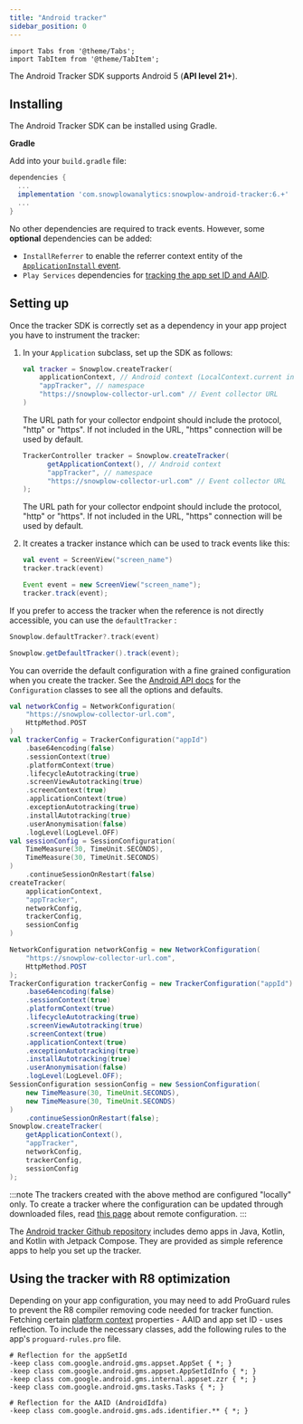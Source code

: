 ```yaml
---
title: "Android tracker"
sidebar_position: 0
---
```


```mdx-code-block
import Tabs from '@theme/Tabs';
import TabItem from '@theme/TabItem';
```

The Android Tracker SDK supports Android 5 (**API level 21+**).

## Installing

The Android Tracker SDK can be installed using Gradle.

**Gradle**

Add into your `build.gradle` file:

```gradle
dependencies {
  ...
  implementation 'com.snowplowanalytics:snowplow-android-tracker:6.+'
  ...
}
```
No other dependencies are required to track events. However, some **optional** dependencies can be added:
- `InstallReferrer` to enable the referrer context entity of the [`ApplicationInstall` event](/docs/sources/trackers/mobile-trackers/tracking-events/installation-tracking/index.md).
-  `Play Services` dependencies for [tracking the app set ID and AAID](/docs/sources/trackers/mobile-trackers/tracking-events/platform-and-application-context/index.md).

## Setting up

Once the tracker SDK is correctly set as a dependency in your app project you have to instrument the tracker:

1. In your `Application` subclass, set up the SDK as follows:

    <Tabs groupId="platform" queryString>
      <TabItem value="android" label="Android (Kotlin)">

    ```kotlin
    val tracker = Snowplow.createTracker(
        applicationContext, // Android context (LocalContext.current in Compose apps)
        "appTracker", // namespace
        "https://snowplow-collector-url.com" // Event collector URL
    )
    ```
    The URL path for your collector endpoint should include the protocol, "http" or "https". If not included in the URL, "https" connection will be used by default.

      </TabItem>
      <TabItem value="android-java" label="Android (Java)">

    ```java
    TrackerController tracker = Snowplow.createTracker(
          getApplicationContext(), // Android context
          "appTracker", // namespace
          "https://snowplow-collector-url.com" // Event collector URL
    );
    ```
    The URL path for your collector endpoint should include the protocol, "http" or "https". If not included in the URL, "https" connection will be used by default.

      </TabItem>
    </Tabs>


2. It creates a tracker instance which can be used to track events like this:

    <Tabs groupId="platform" queryString>
      <TabItem value="android" label="Android (Kotlin)">

   ```kotlin
   val event = ScreenView("screen_name")
   tracker.track(event)
   ```

      </TabItem>
      <TabItem value="android-java" label="Android (Java)">

   ```java
   Event event = new ScreenView("screen_name");
   tracker.track(event);
   ```

      </TabItem>
    </Tabs>


If you prefer to access the tracker when the reference is not directly accessible, you can use the `defaultTracker` :

<Tabs groupId="platform" queryString>
  <TabItem value="android" label="Android (Kotlin)">

```kotlin
Snowplow.defaultTracker?.track(event)
```

</TabItem>
<TabItem value="android-java" label="Android (Java)">

```java
Snowplow.getDefaultTracker().track(event);
```

  </TabItem>
</Tabs>

You can override the default configuration with a fine grained configuration when you create the tracker. See the [Android API docs](https://snowplow.github.io/snowplow-android-tracker/snowplow-android-tracker/com.snowplowanalytics.snowplow.configuration/index.html) for the `Configuration` classes to see all the options and defaults.

<Tabs groupId="platform" queryString>
  <TabItem value="android" label="Android (Kotlin)">

```kotlin
val networkConfig = NetworkConfiguration(
    "https://snowplow-collector-url.com",
    HttpMethod.POST
)
val trackerConfig = TrackerConfiguration("appId")
    .base64encoding(false)
    .sessionContext(true)
    .platformContext(true)
    .lifecycleAutotracking(true)
    .screenViewAutotracking(true)
    .screenContext(true)
    .applicationContext(true)
    .exceptionAutotracking(true)
    .installAutotracking(true)
    .userAnonymisation(false)
    .logLevel(LogLevel.OFF)
val sessionConfig = SessionConfiguration(
    TimeMeasure(30, TimeUnit.SECONDS),
    TimeMeasure(30, TimeUnit.SECONDS)
)
    .continueSessionOnRestart(false)
createTracker(
    applicationContext,
    "appTracker",
    networkConfig,
    trackerConfig,
    sessionConfig
)
```

</TabItem>
<TabItem value="android-java" label="Android (Java)">

```java
NetworkConfiguration networkConfig = new NetworkConfiguration(
    "https://snowplow-collector-url.com",
    HttpMethod.POST
);
TrackerConfiguration trackerConfig = new TrackerConfiguration("appId")
    .base64encoding(false)
    .sessionContext(true)
    .platformContext(true)
    .lifecycleAutotracking(true)
    .screenViewAutotracking(true)
    .screenContext(true)
    .applicationContext(true)
    .exceptionAutotracking(true)
    .installAutotracking(true)
    .userAnonymisation(false)
    .logLevel(LogLevel.OFF);
SessionConfiguration sessionConfig = new SessionConfiguration(
    new TimeMeasure(30, TimeUnit.SECONDS),
    new TimeMeasure(30, TimeUnit.SECONDS)
)
    .continueSessionOnRestart(false);
Snowplow.createTracker(
    getApplicationContext(),
    "appTracker",
    networkConfig,
    trackerConfig,
    sessionConfig
);
```

  </TabItem>
</Tabs>

:::note
The trackers created with the above method are configured "locally" only. To create a tracker where the configuration can be updated through downloaded files, read [this page](/docs/sources/trackers/mobile-trackers/remote-configuration/index.md) about remote configuration.
:::

The [Android tracker Github repository](https://github.com/snowplow/snowplow-android-tracker) includes demo apps in Java, Kotlin, and Kotlin with Jetpack Compose. They are provided as simple reference apps to help you set up the tracker.

## Using the tracker with R8 optimization

Depending on your app configuration, you may need to add ProGuard rules to prevent the R8 compiler removing code needed for tracker function. Fetching certain [platform context](/docs/sources/trackers/mobile-trackers/tracking-events/platform-and-application-context/index.md) properties - AAID and app set ID - uses reflection. To include the necessary classes, add the following rules to the app's `proguard-rules.pro` file.

```
# Reflection for the appSetId
-keep class com.google.android.gms.appset.AppSet { *; }
-keep class com.google.android.gms.appset.AppSetIdInfo { *; }
-keep class com.google.android.gms.internal.appset.zzr { *; }
-keep class com.google.android.gms.tasks.Tasks { *; }

# Reflection for the AAID (AndroidIdfa)
-keep class com.google.android.gms.ads.identifier.** { *; }
```
